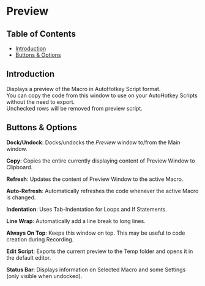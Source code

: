 ﻿# Preview

## Table of Contents

* [Introduction](#introduction)
* [Buttons & Options](#buttons-&-options)

## Introduction

Displays a preview of the Macro in AutoHotkey Script format.  
You can copy the code from this window to use on your AutoHotkey Scripts without the need to export.  
Unchecked rows will be removed from preview script.

## Buttons & Options

**Dock/Undock**: Docks/undocks the *Preview* window to/from the Main window.

**Copy**: Copies the entire currently displaying content of Preview Window to Clipboard.

**Refresh**: Updates the content of Preview Window to the active Macro.

**Auto-Refresh**: Automatically refreshes the code whenever the active Macro is changed.

**Indentation**: Uses Tab-Indentation for Loops and If Statements.

**Line Wrap**: Automatically add a line break to long lines.

**Always On Top**: Keeps this window on top. This may be useful to code creation during Recording.

**Edit Script**: Exports the current preview to the Temp folder and opens it in the default editor.

**Status Bar**: Displays information on Selected Macro and some Settings (only visible when undocked).
